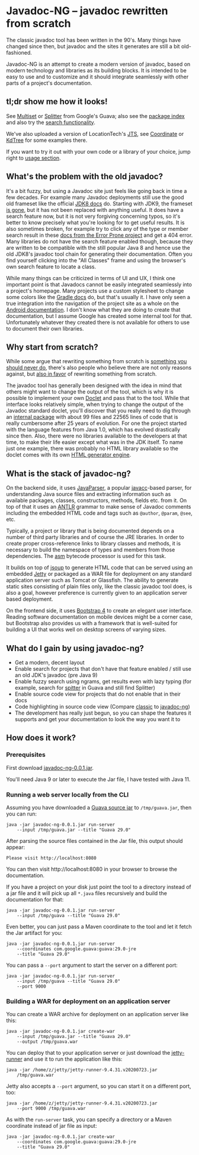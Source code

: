 # Javadoc-NG – javadoc rewritten from scratch

The classic javadoc tool has been written in the 90's. Many things
have changed since then, but javadoc and the sites it generates are
still a bit old-fashioned.

Javadoc-NG is an attempt to create a modern version of javadoc, based
on modern technology and libraries as its building blocks.
It is intended to be easy to use and to customize and it should
integrate seamlessly with other parts of a project's documentation.

## tl;dr show me how it looks!

See [Multiset](https://javadocng.mobanisto.com/guava-29.0/com/google/common/collect/Multiset.html)
or [Splitter](https://javadocng.mobanisto.com/guava-29.0/com/google/common/base/Splitter.html)
from Google's Guava; also see the [package
index](https://javadocng.mobanisto.com/guava-29.0/packages.html) and also try
the [search
functionality](https://javadocng.mobanisto.com/guava-29.0/search?q=joiner).

We've also uploaded a version of LocationTech's [JTS](https://javadocng.mobanisto.com/jts-1.17.1/),
see [Coordinate](https://javadocng.mobanisto.com/jts-1.17.1/org/locationtech/jts/geom/Coordinate.html)
or [KdTree](https://javadocng.mobanisto.com/jts-1.17.1/org/locationtech/jts/index/kdtree/KdTree.html)
for some examples there.

If you want to try it out with your own code or a library of your choice, jump
right to [usage section](#how-does-it-work).

## What's the problem with the old javadoc?

It's a bit fuzzy, but using a Javadoc site just feels like going back
in time a few decades.
For example many Javadoc deployments still use the good old frameset
like the official [JDK8 docs](https://docs.oracle.com/javase/8/docs/api/) do.
Starting with JDK9, the frameset [is
gone](https://docs.oracle.com/en/java/javase/11/docs/api/java.base/java/lang/String.html),
but it has not been replaced with anything useful.
It does have a search feature now, but it is not very forgiving
concerning typos, so it's better to know precisely what you're looking for
to get useful results. It is also sometimes broken, for example try to click any
of the type or member search result in these
[docs from the Error Prone project](https://errorprone.info/api/latest/#) and get
a 404 error.
Many libraries do not have the search feature enabled though, because
they are written to be compatible with the still
popular Java 8 and hence use the old JDK8's javadoc tool chain for generating
their documentation.
Often you find yourself clicking into the "All Classes" frame and using the
browser's own search feature to locate a class.

While many things can be criticized in terms of UI and UX, I think one
important point is that Javadocs cannot be easily integrated seamlessly
into a project's homepage.
Many projects use a custom stylesheet to change some colors like the
[Gradle docs](https://docs.gradle.org/current/javadoc/index.html) do, but
that's usually it.
I have only seen a true
integration into the navigation of the project site as a whole
on the [Android
documentation](https://developer.android.com/reference/java/lang/String).
I don't know what they are doing to create that documentation, but I assume
Google has created some internal tool for that.
Unfortunately whatever they created there is not available for others to use to
document their own libraries.

## Why start from scratch?

While some argue that rewriting something from scratch is
[something you should never
do](https://www.joelonsoftware.com/2000/04/06/things-you-should-never-do-part-i/),
there's also people who believe there are not only reasons against, but
[also in favor](https://wiki.c2.com/?RewriteCodeFromScratch) of rewriting
something from scratch.

The javadoc tool has generally been designed with the idea in mind that others
might want to change the output of the tool, which is why it is possible to
implement your own
[Doclet](https://github.com/openjdk/jdk/blob/master/src/jdk.javadoc/share/classes/jdk/javadoc/doclet/Doclet.java)
and pass that to the tool.
While that interface looks relatively simple, when trying to change the output
of the Javadoc standard doclet, you'll discover that you really need to dig
through an [internal
package](https://github.com/openjdk/jdk/tree/master/src/jdk.javadoc/share/classes/jdk/javadoc/internal/doclets/toolkit)
with about 99 files and 22565 lines of code that is really cumbersome
after 25 years of evolution.
For one the project started with the language features from Java 1.0, which has
evolved drastically since then.
Also, there were no libraries available to the developers at that time, to make
their life easier except what was in the JDK itself.
To name just one example, there was probably no HTML library available
so the doclet comes with its own [HTML generator
engine](https://github.com/openjdk/jdk/blob/master/src/jdk.javadoc/share/classes/jdk/javadoc/internal/doclets/formats/html/markup/HtmlTree.java).

## What is the stack of javadoc-ng?

On the backend side, it uses
[JavaParser](https://github.com/javaparser/javaparser),
a popular [javacc](https://github.com/javacc/javacc)-based parser,
for understanding Java source files and extracting information such as
available packages, classes, constructors, methods, fields etc. from it.
On top of that it uses an [ANTLR](https://github.com/antlr/antlr4) grammar
to make sense of Javadoc comments including the
embedded HTML code and tags such as `@author`, `@param`, `@see`, etc.

Typically, a project or library that is being documented depends on a number
of third party libraries and of course the JRE libraries.
In order to create proper cross-reference links to library classes and methods,
it is necessary to build the namespace of types and members from those dependencies.
The [asm](https://gitlab.ow2.org/asm/asm) bytecode processor is used for this
task.

It builds on top of [jsoup](https://github.com/jhy/jsoup/) to
generate HTML code that can be served using an embedded
[Jetty](https://github.com/eclipse/jetty.project) or packaged as a WAR
file for deployment on any standard application server such as Tomcat
or Glassfish.
The ability to generate static sites consisting of plain files only,
like the classic javadoc tool does, is also a goal, however preference
is currently given to an application server based deployment.

On the frontend side, it uses [Bootstrap 4](https://github.com/twbs/bootstrap)
to create an elegant user interface. Reading software documentation on mobile
devices might be a corner case, but Bootstrap also provides us with a framework
that is well-suited for building a UI that works well on desktop screens of
varying sizes.

## What do I gain by using javadoc-ng?

* Get a modern, decent layout
* Enable search for projects that don't have that feature enabled / still
  use an old JDK's javadoc (pre Java 9)
* Enable fuzzy search using ngrams, get results even with lazy typing
  (for example, search for [spitter](https://javadocng.mobanisto.com/guava-29.0/search?q=spitter)
  in Guava and still find Splitter)
* Enable source code view for projects that do not enable that in their docs
* Code highlighting in source code view (Compare
  [classic](https://guava.dev/releases/29.0-jre/api/docs/src-html/com/google/common/base/Splitter.html)
  to
  [javadoc-ng](https://javadocng.mobanisto.com/guava-29.0/src-html/com/google/common/base/Splitter.html))
* The development has really just begun, so you can shape the features it
  supports and get your documentation to look the way you want it to

## How does it work?

### Prerequisites

First download
[javadoc-ng-0.0.1.jar](https://github.com/sebkur/javadoc-ng/releases/download/v0.0.1/javadoc-ng-0.0.1.jar).

You'll need Java 9 or later to execute the Jar file, I have tested with Java 11.

### Running a web server locally from the CLI

Assuming you have downloaded a [Guava source
jar](https://repo1.maven.org/maven2/com/google/guava/guava/29.0-jre/guava-29.0-jre-sources.jar)
to `/tmp/guava.jar`, then you can run:

    java -jar javadoc-ng-0.0.1.jar run-server 
        --input /tmp/guava.jar --title "Guava 29.0"

After parsing the source files contained in the Jar file, this output should
appear:

    Please visit http://localhost:8080

You can then visit http://localhost:8080 in your browser to browse the
documentation.

If you have a project on your disk just point the tool to a directory instead of
a jar file and it will pick up all `*.java` files recursively and build the
documentation for that:

    java -jar javadoc-ng-0.0.1.jar run-server
        --input /tmp/guava --title "Guava 29.0"

Even better, you can just pass a Maven coordinate to the tool and let it fetch
the Jar artifact for you:

    java -jar javadoc-ng-0.0.1.jar run-server
        --coordinates com.google.guava:guava:29.0-jre
        --title "Guava 29.0"

You can pass a `--port` argument to start the server on a different port:

    java -jar javadoc-ng-0.0.1.jar run-server
        --input /tmp/guava --title "Guava 29.0"
        --port 9000

### Building a WAR for deployment on an application server

You can create a WAR archive for deployment on an application server like this:

    java -jar javadoc-ng-0.0.1.jar create-war
        --input /tmp/guava.jar --title "Guava 29.0"
        --output /tmp/guava.war

You can deploy that to your application server or just download the
[jetty-runner](https://repo1.maven.org/maven2/org/eclipse/jetty/jetty-runner/9.4.31.v20200723/jetty-runner-9.4.31.v20200723.jar)
and use it to run the application like this:

    java -jar /home/z/jetty/jetty-runner-9.4.31.v20200723.jar
        /tmp/guava.war

Jetty also accepts a `--port` argument, so you can start it on a different port,
too:

    java -jar /home/z/jetty/jetty-runner-9.4.31.v20200723.jar
        --port 9000 /tmp/guava.war

As with the `run-server` task, you can specify a directory or a Maven coordinate
instead of jar file as input:

    java -jar javadoc-ng-0.0.1.jar create-war
        --coordinates com.google.guava:guava:29.0-jre
        --title "Guava 29.0"
